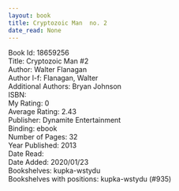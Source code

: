 ```yaml
---
layout: book
title: Cryptozoic Man  no. 2
date_read: None
---
```


Book Id: 18659256<br />
Title: Cryptozoic Man #2<br />
Author: Walter Flanagan<br />
Author l-f: Flanagan, Walter<br />
Additional Authors: Bryan Johnson<br />
ISBN: <br />
My Rating: 0<br />
Average Rating: 2.43<br />
Publisher: Dynamite Entertainment<br />
Binding: ebook<br />
Number of Pages: 32<br />
Year Published: 2013<br />
Date Read: <br />
Date Added: 2020/01/23<br />
Bookshelves: kupka-wstydu<br />
Bookshelves with positions: kupka-wstydu (#935)<br />

